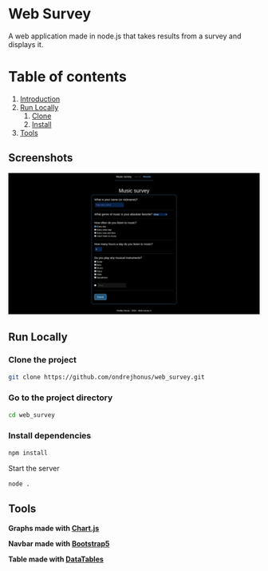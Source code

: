 
#  Web Survey
A web application made in node.js that takes results from a survey 
and displays it. 

# Table of contents  
1. [Introduction](#web-survey)  
2. [Run Locally](#run-locally)  
    1. [Clone](#clone-the-project)  
    1. [Install](#install-dependencies)  
3. [Tools](#tools)  

## Screenshots  

![App Screenshot](screenshots/survey.png)

## Run Locally  

### Clone the project  

~~~bash  
git clone https://github.com/ondrejhonus/web_survey.git
~~~

### Go to the project directory  

~~~bash  
cd web_survey
~~~

### Install dependencies  

~~~bash  
npm install
~~~

Start the server  

~~~bash  
node .
~~~

## Tools

**Graphs made with [Chart.js](https://www.chartjs.org/)**

**Navbar made with [Bootstrap5](https://getbootstrap.com/)**

**Table made with [DataTables](https://datatables.net/)**